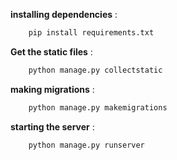 
**installing dependencies** :
```bash
    pip install requirements.txt
```

**Get the static files** :
```bash
    python manage.py collectstatic
```

**making migrations** :
```bash
    python manage.py makemigrations
```

**starting the server** :
```bash
    python manage.py runserver
```